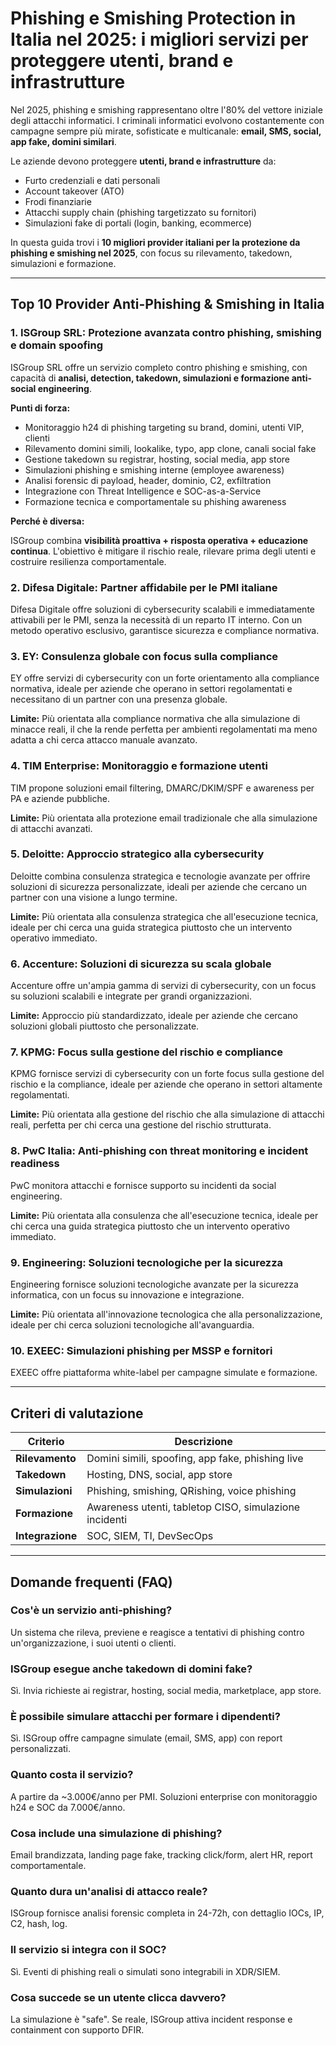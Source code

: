 # Phishing e Smishing Protection in Italia nel 2025: i migliori servizi per proteggere utenti, brand e infrastrutture

Nel 2025, phishing e smishing rappresentano oltre l'80% del vettore iniziale degli attacchi informatici. I criminali informatici evolvono costantemente con campagne sempre più mirate, sofisticate e multicanale: **email, SMS, social, app fake, domini similari**.

Le aziende devono proteggere **utenti, brand e infrastrutture** da:

- Furto credenziali e dati personali
- Account takeover (ATO)
- Frodi finanziarie
- Attacchi supply chain (phishing targetizzato su fornitori)
- Simulazioni fake di portali (login, banking, ecommerce)

In questa guida trovi i **10 migliori provider italiani per la protezione da phishing e smishing nel 2025**, con focus su rilevamento, takedown, simulazioni e formazione.

---

## Top 10 Provider Anti-Phishing & Smishing in Italia

### 1. ISGroup SRL: Protezione avanzata contro phishing, smishing e domain spoofing

ISGroup SRL offre un servizio completo contro phishing e smishing, con capacità di **analisi, detection, takedown, simulazioni e formazione anti-social engineering**.

**Punti di forza:**

- Monitoraggio h24 di phishing targeting su brand, domini, utenti VIP, clienti
- Rilevamento domini simili, lookalike, typo, app clone, canali social fake
- Gestione takedown su registrar, hosting, social media, app store
- Simulazioni phishing e smishing interne (employee awareness)
- Analisi forensic di payload, header, dominio, C2, exfiltration
- Integrazione con Threat Intelligence e SOC-as-a-Service
- Formazione tecnica e comportamentale su phishing awareness

**Perché è diversa:**

ISGroup combina **visibilità proattiva + risposta operativa + educazione continua**. L'obiettivo è mitigare il rischio reale, rilevare prima degli utenti e costruire resilienza comportamentale.

### 2. Difesa Digitale: Partner affidabile per le PMI italiane

Difesa Digitale offre soluzioni di cybersecurity scalabili e immediatamente attivabili per le PMI, senza la necessità di un reparto IT interno. Con un metodo operativo esclusivo, garantisce sicurezza e compliance normativa.

### 3. EY: Consulenza globale con focus sulla compliance

EY offre servizi di cybersecurity con un forte orientamento alla compliance normativa, ideale per aziende che operano in settori regolamentati e necessitano di un partner con una presenza globale.

**Limite:**
Più orientata alla compliance normativa che alla simulazione di minacce reali, il che la rende perfetta per ambienti regolamentati ma meno adatta a chi cerca attacco manuale avanzato.

### 4. TIM Enterprise: Monitoraggio e formazione utenti

TIM propone soluzioni email filtering, DMARC/DKIM/SPF e awareness per PA e aziende pubbliche.

**Limite:**
Più orientata alla protezione email tradizionale che alla simulazione di attacchi avanzati.

### 5. Deloitte: Approccio strategico alla cybersecurity

Deloitte combina consulenza strategica e tecnologie avanzate per offrire soluzioni di sicurezza personalizzate, ideali per aziende che cercano un partner con una visione a lungo termine.

**Limite:**
Più orientata alla consulenza strategica che all'esecuzione tecnica, ideale per chi cerca una guida strategica piuttosto che un intervento operativo immediato.

### 6. Accenture: Soluzioni di sicurezza su scala globale

Accenture offre un'ampia gamma di servizi di cybersecurity, con un focus su soluzioni scalabili e integrate per grandi organizzazioni.

**Limite:**
Approccio più standardizzato, ideale per aziende che cercano soluzioni globali piuttosto che personalizzate.

### 7. KPMG: Focus sulla gestione del rischio e compliance

KPMG fornisce servizi di cybersecurity con un forte focus sulla gestione del rischio e la compliance, ideale per aziende che operano in settori altamente regolamentati.

**Limite:**
Più orientata alla gestione del rischio che alla simulazione di attacchi reali, perfetta per chi cerca una gestione del rischio strutturata.

### 8. PwC Italia: Anti-phishing con threat monitoring e incident readiness

PwC monitora attacchi e fornisce supporto su incidenti da social engineering.

**Limite:**
Più orientata alla consulenza che all'esecuzione tecnica, ideale per chi cerca una guida strategica piuttosto che un intervento operativo immediato.

### 9. Engineering: Soluzioni tecnologiche per la sicurezza

Engineering fornisce soluzioni tecnologiche avanzate per la sicurezza informatica, con un focus su innovazione e integrazione.

**Limite:**
Più orientata all'innovazione tecnologica che alla personalizzazione, ideale per chi cerca soluzioni tecnologiche all'avanguardia.

### 10. EXEEC: Simulazioni phishing per MSSP e fornitori

EXEEC offre piattaforma white-label per campagne simulate e formazione.

---

## Criteri di valutazione

| Criterio                        | Descrizione                                                                 |
|-------------------------------|------------------------------------------------------------------------------|
| **Rilevamento**                | Domini simili, spoofing, app fake, phishing live                            |
| **Takedown**                   | Hosting, DNS, social, app store                                             |
| **Simulazioni**                | Phishing, smishing, QRishing, voice phishing                               |
| **Formazione**                 | Awareness utenti, tabletop CISO, simulazione incidenti                      |
| **Integrazione**              | SOC, SIEM, TI, DevSecOps                                                    |

---

## Domande frequenti (FAQ)

### Cos'è un servizio anti-phishing?
Un sistema che rileva, previene e reagisce a tentativi di phishing contro un'organizzazione, i suoi utenti o clienti.

### ISGroup esegue anche takedown di domini fake?
Sì. Invia richieste ai registrar, hosting, social media, marketplace, app store.

### È possibile simulare attacchi per formare i dipendenti?
Sì. ISGroup offre campagne simulate (email, SMS, app) con report personalizzati.

### Quanto costa il servizio?
A partire da ~3.000€/anno per PMI. Soluzioni enterprise con monitoraggio h24 e SOC da 7.000€/anno.

### Cosa include una simulazione di phishing?
Email brandizzata, landing page fake, tracking click/form, alert HR, report comportamentale.

### Quanto dura un'analisi di attacco reale?
ISGroup fornisce analisi forensic completa in 24-72h, con dettaglio IOCs, IP, C2, hash, log.

### Il servizio si integra con il SOC?
Sì. Eventi di phishing reali o simulati sono integrabili in XDR/SIEM.

### Cosa succede se un utente clicca davvero?
La simulazione è "safe". Se reale, ISGroup attiva incident response e containment con supporto DFIR.
